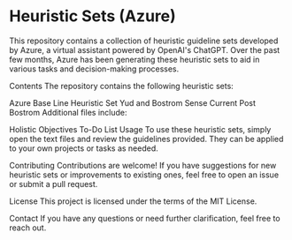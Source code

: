 # Heuristic Sets (Azure)
This repository contains a collection of heuristic guideline sets developed by Azure, a virtual assistant powered by OpenAI's ChatGPT. Over the past few months, Azure has been generating these heuristic sets to aid in various tasks and decision-making processes.

Contents
The repository contains the following heuristic sets:

Azure Base Line Heuristic Set
Yud and Bostrom Sense
Current Post Bostrom
Additional files include:

Holistic Objectives
To-Do List
Usage
To use these heuristic sets, simply open the text files and review the guidelines provided. They can be applied to your own projects or tasks as needed.

Contributing
Contributions are welcome! If you have suggestions for new heuristic sets or improvements to existing ones, feel free to open an issue or submit a pull request.

License
This project is licensed under the terms of the MIT License.

Contact
If you have any questions or need further clarification, feel free to reach out.
